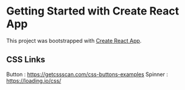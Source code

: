 # Getting Started with Create React App

This project was bootstrapped with [Create React App](https://github.com/facebook/create-react-app).

## CSS Links

Button : https://getcssscan.com/css-buttons-examples
Spinner : https://loading.io/css/
